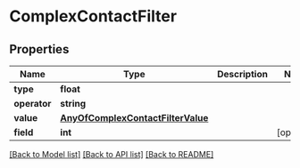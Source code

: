 # ComplexContactFilter

## Properties
Name | Type | Description | Notes
------------ | ------------- | ------------- | -------------
**type** | **float** |  | 
**operator** | **string** |  | 
**value** | [**AnyOfComplexContactFilterValue**](AnyOfComplexContactFilterValue.md) |  | 
**field** | **int** |  | [optional] 

[[Back to Model list]](../../README.md#documentation-for-models) [[Back to API list]](../../README.md#documentation-for-api-endpoints) [[Back to README]](../../README.md)

